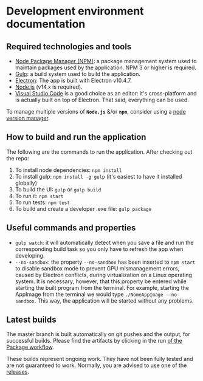 # Development environment documentation
## Required technologies and tools
- [Node Package Manager (NPM)](https://www.npmjs.com/package/npm): a package management system used to maintain packages used by the application. NPM 3 or higher is required.
- [Gulp](https://gulpjs.com/docs/en/getting-started/quick-start): a build system used to build the application.
- [Electron](http://electron.atom.io/): The app is built with Electron v10.4.7. 
- [Node.js](https://nodejs.org/) (v14.x is required). 
- [Visual Studio Code](https://code.visualstudio.com/) is a good choice as an editor: it's cross-platform and is actually built on top of Electron. That said, everything can be used.

To manage multiple versions of **`Node.js`** &/or **`npm`**, consider using a [node version manager](https://github.com/search?q=node+version+manager+archived%3Afalse&type=repositories&ref=advsearch).
## How to build and run the application
The following are the commands to run the application. After checking out the repo:
1.  To install node dependencies:  `npm install`
2.  To install gulp: `npm install -g gulp` (it's easiest to have it installed globally)
3.  To build the UI:  `gulp` or `gulp build`
4.  To run it:  `npm start`
5.  To run tests: `npm test`
6.  To build and create a developer .exe file: `gulp package` 

## Useful commands and properties
- `gulp watch`: it will automatically detect when you save a file and run the corresponding build task so you only have to refresh the app when developing.
- `--no-sandbox`: the property `--no-sandbox` has been inserted to `npm start` to disable sandbox mode to prevent GPU mismanagement errors, caused by Electron conflicts, during virtualization on a Linux operating system. It is necessary, however, that this property be entered while starting the built program from the terminal. For example, starting the AppImage from the terminal we would type `./NomeAppImage --no-sandbox`. This way, the application will be started without any problems. 

## Latest builds
The master branch is built automatically on git pushes and the output, for successful builds. Please find the artifacts by clicking in the run [of the Package workflow](https://github.com/INTO-CPS-Association/into-cps-application/actions?query=workflow%3APackage).

These builds represent ongoing work. They have not been fully tested and are not guaranteed to work. Normally, you are advised to use one of the [releases](https://github.com/INTO-CPS-Association/into-cps-application/releases).
